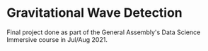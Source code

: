 # Gravitational Wave Detection

Final project done as part of the General Assembly's Data Science Immersive course in Jul/Aug 2021.

